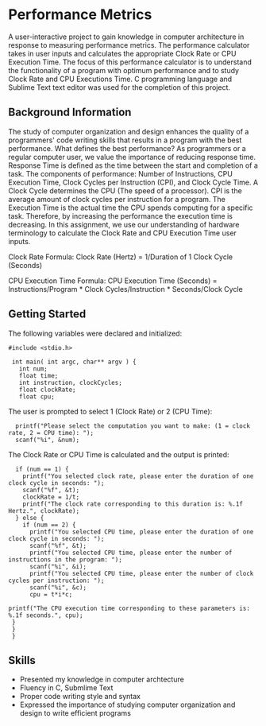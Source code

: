 # Performance Metrics
A user-interactive project to gain knowledge in computer architecture in response to measuring performance metrics. The performance calculator takes in user inputs and calculates the appropriate Clock Rate or CPU Execution Time. The focus of this performance calculator is to understand the functionality of a program with optimum performance and to study Clock Rate and CPU Executions Time. C programming language and Sublime Text text editor was used for the completion of this project.
## Background Information
The study of computer organization and design enhances the quality of a programmers' code writing skills that results in a program with the best performance. What defines the best performance? As programmers or a regular computer user, we value the importance of reducing response time. Response Time is defined as the time between the start and completion of a task. The components of performance: Number of Instructions, CPU Execution Time, Clock Cycles per Instruction (CPI), and Clock Cycle Time. A Clock Cycle determines the CPU (The speed of a processor). CPI is the average amount of clock cycles per instruction for a program. The Execution Time is the actual time the CPU spends computing for a specific task. Therefore, by increasing the performance the execution time is decreasing. In this assignment, we use our understanding of hardware terminology to calculate the Clock Rate and CPU Execution Time user inputs.

Clock Rate Formula:
Clock Rate (Hertz) = 1/Duration of 1 Clock Cycle (Seconds)

CPU Execution Time Formula:
CPU Execution Time (Seconds) = Instructions/Program * Clock Cycles/Instruction * Seconds/Clock Cycle
## Getting Started
The following variables were declared and initialized:
    
    #include <stdio.h>

     int main( int argc, char** argv ) {
       int num;
       float time;
       int instruction, clockCycles;
       float clockRate;
       float cpu;
The user is prompted to select 1 (Clock Rate) or 2 (CPU Time):

      printf("Please select the computation you want to make: (1 = clock rate, 2 = CPU time): ");
      scanf("%i", &num);
      
The Clock Rate or CPU Time is calculated and the output is printed:

      if (num == 1) {
        printf("You selected clock rate, please enter the duration of one clock cycle in seconds: ");
        scanf("%f", &t);
        clockRate = 1/t;
        printf("The clock rate corresponding to this duration is: %.1f Hertz.", clockRate);
      } else {
        if (num == 2) {
          printf("You selected CPU time, please enter the duration of one clock cycle in seconds: ");
          scanf("%f", &t);
          printf("You selected CPU time, please enter the number of instructions in the program: ");
          scanf("%i", &i);
          printf("You selected CPU time, please enter the number of clock cycles per instruction: ");
          scanf("%i", &c);
          cpu = t*i*c;

	printf("The CPU execution time corresponding to these parameters is: %.1f seconds.", cpu);
     }
     }
     }
## Skills
* Presented my knowledge in computer archtecture
* Fluency in C, Submlime Text
* Proper code writing style and syntax
* Expressed the importance of studying computer organization and design to write efficient programs
